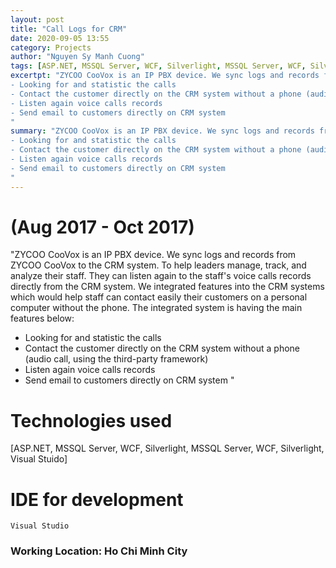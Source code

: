 ```yaml
---
layout: post
title: "Call Logs for CRM"
date: 2020-09-05 13:55
category: Projects
author: "Nguyen Sy Manh Cuong"
tags: [ASP.NET, MSSQL Server, WCF, Silverlight, MSSQL Server, WCF, Silverlight]
excertpt: "ZYCOO CooVox is an IP PBX device. We sync logs and records from ZYCOO CooVox to the CRM system. To help leaders manage, track, and analyze their staff. They can listen again to the staff's voice calls records directly from the CRM system. We integrated features into the CRM systems which would help staff can contact easily their customers on a personal computer without the phone. The integrated system is having the main features below: 
- Looking for and statistic the calls  
- Contact the customer directly on the CRM system without a phone (audio call, using the third-party framework)
- Listen again voice calls records 
- Send email to customers directly on CRM system
"
summary: "ZYCOO CooVox is an IP PBX device. We sync logs and records from ZYCOO CooVox to the CRM system. To help leaders manage, track, and analyze their staff. They can listen again to the staff's voice calls records directly from the CRM system. We integrated features into the CRM systems which would help staff can contact easily their customers on a personal computer without the phone. The integrated system is having the main features below: 
- Looking for and statistic the calls  
- Contact the customer directly on the CRM system without a phone (audio call, using the third-party framework)
- Listen again voice calls records 
- Send email to customers directly on CRM system
"
---
```


# (Aug 2017 - Oct 2017)

"ZYCOO CooVox is an IP PBX device. We sync logs and records from ZYCOO CooVox to the CRM system. To help leaders manage, track, and analyze their staff. They can listen again to the staff's voice calls records directly from the CRM system. We integrated features into the CRM systems which would help staff can contact easily their customers on a personal computer without the phone. The integrated system is having the main features below: 
- Looking for and statistic the calls  
- Contact the customer directly on the CRM system without a phone (audio call, using the third-party framework)
- Listen again voice calls records 
- Send email to customers directly on CRM system
"

# Technologies used 

[ASP.NET, MSSQL Server, WCF, Silverlight, MSSQL Server, WCF, Silverlight, Visual Stuido]


# IDE for development

    Visual Studio 


### Working Location: Ho Chi Minh City


